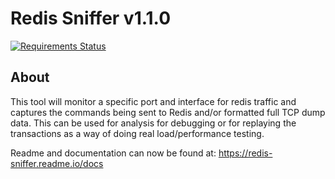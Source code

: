 # Redis Sniffer v1.1.0
[![Requirements Status](https://requires.io/github/jplesperance/redis-sniffer/requirements.svg?branch=bugfix%2FRS-1-allow-capture-of-non-redis-traffic)](https://requires.io/github/jplesperance/redis-sniffer/requirements/?branch=bugfix%2FRS-1-allow-capture-of-non-redis-traffic)

## About

This tool will monitor a specific port and interface for redis traffic and captures the commands being sent to Redis and/or formatted full TCP dump data.  This can be used for analysis for debugging or for replaying the transactions as a way of doing real load/performance testing.

Readme and documentation can now be found at: https://redis-sniffer.readme.io/docs
